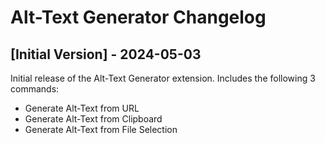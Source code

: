 # Alt-Text Generator Changelog

## [Initial Version] - 2024-05-03

Initial release of the Alt-Text Generator extension. Includes the following 3 commands:

- Generate Alt-Text from URL
- Generate Alt-Text from Clipboard
- Generate Alt-Text from File Selection

